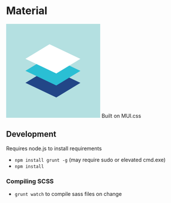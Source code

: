 # Material
![icon](icon.png)
Built on MUI.css


## Development
Requires node.js to install requirements
* `npm install grunt -g` (may require sudo or elevated cmd.exe)
* `npm install`

### Compiling SCSS
* `grunt watch` to compile sass files on change